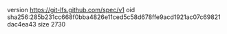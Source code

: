 version https://git-lfs.github.com/spec/v1
oid sha256:285b231cc668f0bba4826e11ced5c58d678ffe9acd1921ac07c69821dac4ea43
size 2730
